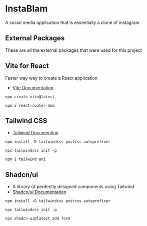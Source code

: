 # InstaBlam
A social media application that is essentially a clone of instagram
## External Packages 

These are all the external packages that were used for this project



## Vite for React 

Faster way way to create a React application
- [Vite Documentation](https://vitejs.dev/guide/) 

```
npm create vite@latest
```

```
npm i react-router-dom
```
## Tailwind CSS
- [Tailwind Documention](https://tailwindcss.com/docs/guides/vite)

```
npm install -D tailwindcss postcss autoprefixer
```
```
npx tailwindcss init -p
```
```
npm i tailwind ani
```


## Shadcn/ui
- A library of perdectly designed components using Tailwind
- [Shadcn/ui Documentation](https://ui.shadcn.com/docs/installation/vite)
```
npm install -D tailwindcss postcss autoprefixer

npx tailwindcss init -p

npx shadcn-ui@latest add form

```
